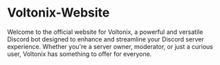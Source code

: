 # Voltonix-Website
Welcome to the official website for Voltonix, a powerful and versatile Discord bot designed to enhance and streamline your Discord server experience. Whether you're a server owner, moderator, or just a curious user, Voltonix has something to offer for everyone.
